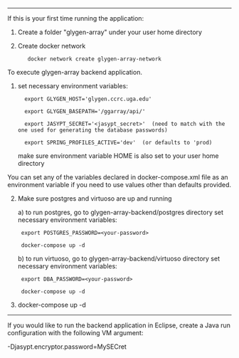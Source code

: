 --------------------------------------------------------------------------------------------
If this is your first time running the application:
1. Create a folder "glygen-array" under your user home directory
2. Create docker network

          docker network create glygen-array-network

To execute glygen-array backend application.

1. set necessary environment variables:

         export GLYGEN_HOST='glygen.ccrc.uga.edu'

         export GLYGEN_BASEPATH='/ggarray/api/'

         export JASYPT_SECRET='<jasypt_secret>'  (need to match with the one used for generating the database passwords)

         export SPRING_PROFILES_ACTIVE='dev'  (or defaults to 'prod)
    
    make sure environment variable HOME is also set to your user home directory
    
 You can set any of the variables declared in docker-compose.xml file as an environment variable 
 if you need to use values other than defaults provided.
 
 2. Make sure postgres and virtuoso are up and running
 
      a) to run postgres, go to glygen-array-backend/postgres directory
         set necessary environment variables:
         
         export POSTGRES_PASSWORD=<your-password>
         
         docker-compose up -d
         
      b) to run virtuoso, go to glygen-array-backend/virtuoso directory
         set necessary environment variables:
         
         export DBA_PASSWORD=<your-password>
         
         docker-compose up -d
         
 3. docker-compose up -d 
--------------------------------------------------------------------------------------------

If you would like to run the backend application in Eclipse, create a Java run configuration with the following VM argument:

-Djasypt.encryptor.password=MySECret
